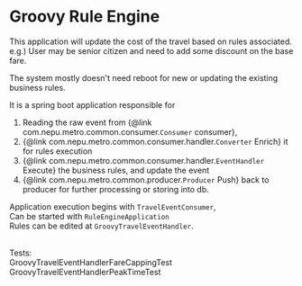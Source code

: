# Groovy Rule Engine

This application will update the cost of the travel based on rules associated.<BR>
e.g.) User may be senior citizen and need to add some discount on the base fare.

The system mostly doesn't need reboot for new or updating the existing business rules.

It is a spring boot application responsible for
 1. Reading the raw event from {@link com.nepu.metro.common.consumer.`Consumer` consumer},
 2. {@link com.nepu.metro.common.consumer.handler.`Converter` Enrich} it for rules execution
 3. {@link com.nepu.metro.common.consumer.handler.`EventHandler` Execute} the business rules, and update the event
 4. {@link com.nepu.metro.common.producer.`Producer` Push} back to producer for further processing or storing into db.
 
Application execution begins with `TravelEventConsumer`,<BR>
Can be started with `RuleEngineApplication` <BR>
Rules can be edited at `GroovyTravelEventHandler`.<BR><BR>
 
 
Tests: <BR>
GroovyTravelEventHandlerFareCappingTest<BR>
GroovyTravelEventHandlerPeakTimeTest <BR>
